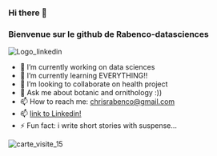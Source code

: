### Hi there 👋

<!--
**Rabenco/Rabenco** is a ✨ _special_ ✨ repository because its `README.md` (this file) appears on your GitHub profile.

Here are some ideas to get you started:

- 🔭 I’m currently working on data sciences
- 🌱 I’m currently learning EVERYTHING!!
- 👯 I’m looking to collaborate on health projects
- 🤔 I’m looking for help with SQL requests
- 💬 Ask me about botanic and ornithology :))
- 📫 How to reach me: chrisrabenco@gmail.com
- ⚡ Fun fact: i write short stories with suspense !!!
-->
### Bienvenue sur le github de Rabenco-datasciences
![Logo_linkedin](https://user-images.githubusercontent.com/71134226/117304578-30a27e80-ae7e-11eb-828e-e9922c4171bf.png)



- 🔭 I’m currently working on data sciences
- 🌱 I’m currently learning EVERYTHING!!
- 👯 I’m looking to collaborate on health project
- 💬 Ask me about botanic and ornithology :))
- 📫 How to reach me: chrisrabenco@gmail.com
- 📫 [link to Linkedin!](https://www.linkedin.com/in/christelle-troussard/)
- ⚡ Fun fact: i write short stories with suspense...

![carte_visite_15](https://user-images.githubusercontent.com/71134226/117302241-b40ea080-ae7b-11eb-89d6-b5dcab1affe4.gif)
